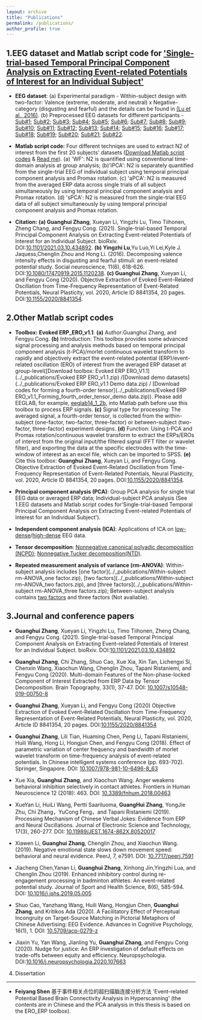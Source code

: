 ```yaml
---
layout: archive
title: "Publications"
permalink: /publications/
author_profile: true
---
```

1.EEG dataset  and Matlab script code for ['Single-trial-based Temporal Principal Component Analysis on Extracting Event-related Potentials of Interest for an Individual Subject'](https://doi.org/10.1101/2021.03.10.434892)
------   

* **EEG dataset**: (a) Experimental paradigm - Within-subject design with two-factor: Valence (extreme, moderate, and neutral) x Negative-category (disgusting and fearful) and the details can be found in [(Lu et al., 2016)](https://doi.org/10.1080/17470919.2015.1120238). (b) Preprocessed EEG datasets for different participants - [Sub#1](../_publications/Sub_1_Emotional_Lu_2017.7z); [Sub#2](../_publications/Sub_2_Emotional_Lu_2017.7z); [Sub#3](../_publications/Sub_3_Emotional_Lu_2017.7z);  [Sub#4](../_publications/Sub_4_Emotional_Lu_2017.7z); [Sub#5](../_publications/Sub_5_Emotional_Lu_2017.7z); [Sub#6](../_publications/Sub_6_Emotional_Lu_2017.7z); [Sub#7](../_publications/Sub_7_Emotional_Lu_2017.7z); [Sub#8](../_publications/Sub_8_Emotional_Lu_2017.7z); [Sub#9](../_publications/Sub_9_Emotional_Lu_2017.7z); [Sub#10](../_publications/Sub_10_Emotional_Lu_2017.7z); [Sub#11](../_publications/Sub_11_Emotional_Lu_2017.7z); [Sub#12](../_publications/Sub_12_Emotional_Lu_2017.7z); [Sub#13](../_publications/Sub_13_Emotional_Lu_2017.7z); [Sub#14](../_publications/Sub_14_Emotional_Lu_2017.7z); [Sub#15](../_publications/Sub_15_Emotional_Lu_2017.7z); [Sub#16](../_publications/Sub_16_Emotional_Lu_2017.7z); [Sub#17](../_publications/Sub_17_Emotional_Lu_2017.7z); [Sub#18](../_publications/Sub_18_Emotional_Lu_2017.7z); [Sub#19](../_publications/Sub_19_Emotional_Lu_2017.7z); [Sub#20](../_publications/Sub_20_Emotional_Lu_2017.7z); [Sub#21](../_publications/Sub_21_Emotional_Lu_2017.7z); [Sub#22](../_publications/Sub_22_Emotional_Lu_2017.7z).
* **Matlab script code:** Four different techniqes are used to extract N2 of interest from the first 20 subjects' datasets ([Download Matlab script codes](../_publications/Emotional_Lu_2017_codes_for_EEG_ERP_Processing.7z) & [Read me](../_publications/Read_me_Emotional_Lu_2017_codes_for_EEG_ERP_Processing.7z)). (a) 'WF': N2 is quantified using conventional time-domain analysis at group analysis; (b)'iPCA': N2 is separately quantified from the single-trial EEG of individual subject using temporal principal component analysis and Promax rotation. (c) 'aPCA': N2 is measured from the averaged ERP data across single trials of all subject simultaneously by using temporal principal component analysis and Promax rotation. (d) 'sPCA': N2 is measured from the single-trial EEG data of all subject simultaneously by using temporal principal component analysis and Promax rotation.

* **Citation:**  **(a) Guanghui Zhang**, Xueyan Li, Yingzhi Lu, Timo Tiihonen, Zheng Chang, and Fengyu Cong. (2021). Single-trial-based Temporal Principal Component Analysis on Extracting Event-related Potentials of Interest for an Individual Subject. bioRxiv. DOI:[10.1101/2021.03.10.434892](https://doi.org/10.1101/2021.03.10.434892). **(b) Yingzhi Lu**,Yu Luo,Yi Lei,Kyle J. Jaquess,Chenglin Zhou   and Hong Li. (2016). Decomposing valence intensity effects in disgusting and fearful stimuli: an event-related potential study. Social neuroscience, 11(6), 618-626. DOI:[10.1080/17470919.2015.1120238](https://doi.org/10.1080/17470919.2015.1120238). **(c) Guanghui Zhang**, Xueyan Li, and Fengyu Cong (2020). Objective Extraction of Evoked Event-Related Oscillation from Time-Frequency Representation of Event-Related Potentials, Neural Plasticity, vol. 2020, Article ID 8841354, 20 pages. DOI:[10.1155/2020/8841354](https://doi.org/10.1155/2020/8841354). 


2.Other Matlab script codes
------   
* **Toolbox:** **Evoked ERP_ERO_v1.1**. **(a)** Author:Guanghui Zhang, and Fengyu Cong. **(b)** Introduction: This toolbox provides some advanced signal processing and analysis methods based on temporal principal component analysis (t-PCA)/morlet continuous wavelet transform to rapidly and objectively extract the event-related potential (ERP)/event-related oscillation (ERO) of interest from the averaged ERP dataset at group-level([Download toolbox: Evoked ERP ERO_V1.1](../_publications/Evoked ERP ERO_v1.1.zip) /[Download demo datasets](../_publications/Evoked ERP ERO_v1.1 Demo data.zip) / [Download codes for forming a fourth-order tensor](../_publications/Evoked ERP ERO_v1.1_Forming_fourth_order_tensor_demo data.zip)). Please add EEGLAB, for example, [eeglab14_1_2b](../_publications/eeglab14_1_2b.zip), into Matlab path before use this toolbox to process ERP signals. **(c)** Signal type for processing: The averaged signal, a fourth-order tensor, is collected from the within-subject (one-factor, two-factor, three-factor) or between-subject (two-factor, three-factor) experiment designs.  **(d)** Function: Using t-PCA and Promax rotation/continuous wavelet transform to extract the ERPs/EROs of interest from the original input/the filtered signal (FFT filter or wavelet filter), and exporting the data at the specific electrodes with the time-window of interest as an excel file, which can be imported to SPSS. **(e)** Cite this toolbox:  **Guanghui Zhang**, Xueyan Li, and Fengyu Cong. Objective Extraction of Evoked Event-Related Oscillation from Time-Frequency Representation of Event-Related Potentials, Neural Plasticity, vol. 2020, Article ID 8841354, 20 pages. DOI:[10.1155/2020/8841354](https://doi.org/10.1155/2020/8841354).


* **Principal component analysis (PCA)**: Group PCA analysis for single trial EEG data or averaged ERP data; Individual-subject PCA analysis (See 1.EEG datasets  and Matlab script codes for'Single-trial-based Temporal Principal Component Analysis on Extracting Event-related Potentials of Interest for an Individual Subject').

* **Independent component analysis (ICA)**: Applications of ICA on [low-dense](../_publications/WaveletFilter-ICA_ERP_lowDenseEEG_20160513.rar)/[high-dense](../_publications/WaveletFilter-ICA_ERP_highDenseEEG.zip) EEG data.

* **Tensor decomposition**: [Nonnegative canonical polyadic decomposition (NCPD)](../_publications/NTF_CP_ERP-Tensor-TFR_2018.rar); [Nonnegative Tucker decomposition(NTD)](../_publications/NTF_Tucker_ERP-Tensor-TFR_2018.rar).

* **Repeated  measurement analysis of variance (rm-ANOVA)**: Within-subject analysis includes [one factor](../_publications/Within-subject rm-ANOVA_one factor.zip), [two factors](../_publications/Within-subject rm-ANOVA_two factors.zip), and [three factors](../_publications/Within-subject rm-ANOVA_three factors.zip); Between-subject analysis contains [two factors](../_publications/Between-subject_twofactors.zip) and three factors (Not avaliable).






3.Journal  and conference papers
------
* **Guanghui Zhang**, Xueyan Li, Yingzhi Lu, Timo Tiihonen, Zheng Chang, and Fengyu Cong. (2021). Single-trial-based Temporal Principal Component Analysis on Extracting Event-related Potentials of Interest for an Individual Subject. bioRxiv. DOI:[10.1101/2021.03.10.434892](https://doi.org/10.1101/2021.03.10.434892)

* **Guanghui Zhang**, Chi Zhang, Shuo Cao, Xue Xia, Xin Tan, Lichengxi Si, Chenxin Wang, Xiaochun Wang, Chenglin Zhou, Tapani Ristaniemi, and Fengyu Cong (2020). Multi-domain Features of the Non-phase-locked Component of Interest Extracted from ERP Data by Tensor Decomposition. Brain Topography, 33(1), 37-47. DOI: [10.1007/s10548-019-00750-8](https://doi.org/10.1007/s10548-019-00750-8)

* **Guanghui Zhang**, Xueyan Li, and Fengyu Cong (2020) Objective Extraction of Evoked Event-Related Oscillation from Time-Frequency Representation of Event-Related Potentials, Neural Plasticity, vol. 2020, Article ID 8841354, 20 pages. DOI:[10.1155/2020/8841354](https://doi.org/10.1155/2020/8841354)
* **Guanghui Zhang**, Lili Tian, Huaming Chen, Peng Li, Tapani Ristaniemi, Huili Wang, Hong Li, Hongjun Chen, and Fengyu Cong (2018). Effect of parametric variation of center frequency and bandwidth of morlet wavelet transform on time-frequency analysis of event-related potentials. In Chinese intelligent systems conference (pp. 693-702). Springer, Singapore. DOI: [10.1007/978-981-10-6496-8_63](https://doi.org/10.1007/978-981-10-6496-8_63)

* Xue Xia, **Guanghui Zhang**, and Xiaochun Wang. Anger weakens behavioral inhibition selectively in contact athletes. Frontiers in Human Neuroscience 12 (2018): 463. DOI: [10.3389/fnhum.2018.00463](https://doi.org/10.3389/fnhum.2018.00463)

* XueYan Li, HuiLi Wang, Pertti Saariluoma, **GuangHui Zhang**, YongJie Zhu, Chi Zhang，YuCong Feng，and Tapani Ristaniemi (2019). Processing Mechanism of Chinese Verbal Jokes: Evidence from ERP and Neural Oscillations. Journal of Electronic Science and Technology, 17(3), 260-277. DOI: [10.11989/JEST.1674-862X.80520017](https://doi.org/10.11989/JEST.1674-862X.80520017)

* Xiawen Li, **Guanghui Zhang**, Chenglin Zhou, and Xiaochun Wang. (2019). Negative emotional state slows down movement speed: behavioral and neural evidence. PeerJ, 7, e7591. DOI: [10.7717/peerj.7591](https://doi.org/10.7717/peerj.7591)

* Jiacheng Chen,Yanan Li, **Guanghui Zhang**, Xinhong Jin,Yingzhi Lua, and Chenglin Zhou (2019). Enhanced inhibitory control during re-engagement processing in badminton athletes: An event-related potential study. Journal of Sport and Health Science, 8(6), 585-594. DOI: [10.1016/j.jshs.2019.05.005](https://doi.org/10.1016/j.jshs.2019.05.005)

*  Shuo Cao, Yanzhang Wang, Huili Wang, Hongjun Chen, **Guanghui Zhang**, and Kritikos Ada (2020). A Facilitatory Effect of Perceptual Incongruity on Target-Source Matching in Pictorial Metaphors of Chinese Advertising: EEG Evidence. Advances in Cognitive Psychology, 16(1), 1. DOI: [10.5709/acp-0279-z](https://doi.org/10.5709/acp-0279-z)

* Jiaxin Yu, Yan Wang, Jianling Yu, **Guanghui Zhang**, and Fengyu Cong (2020). Nudge for justice: An ERP investigation of default effects on trade-offs between equity and efficiency. Neuropsychologia. DOI:[10.1016/j.neuropsychologia.2020.107663](https://doi.org/10.1016/j.neuropsychologia.2020.107663)


4. Dissertation
------
* **Feiyang Shen**  基于事件相关点位的超扫描脑连接分析方法 'Event-related Potential Based Brain Connectivity Analysis in Hyperscanning' (the contents are in Chinese and the PCA analysis in this thesis is based on the ERO_ERP toolbox).
